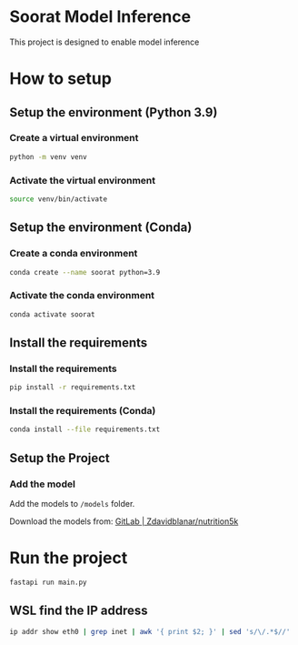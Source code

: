 # Soorat Model Inference
This project is designed to enable model inference

# How to setup

## Setup the environment (Python 3.9)

### Create a virtual environment
```bash
python -m venv venv
```
### Activate the virtual environment
```bash
source venv/bin/activate
```

## Setup the environment (Conda)

### Create a conda environment
```bash
conda create --name soorat python=3.9
```
### Activate the conda environment
```bash
conda activate soorat
```

## Install the requirements

### Install the requirements
```bash
pip install -r requirements.txt
```

### Install the requirements (Conda)
```bash
conda install --file requirements.txt
```

## Setup the Project

### Add the model
Add the models to `/models` folder.

Download the models from:
[GitLab | Zdavidblanar/nutrition5k](https://gitlab.com/davidblanar/nutrition5k/-/tree/main/nutrition_model/models?ref_type=heads)


# Run the project
```bash
fastapi run main.py
```

## WSL find the IP address
```bash
ip addr show eth0 | grep inet | awk '{ print $2; }' | sed 's/\/.*$//'
```

